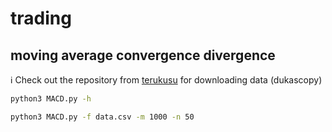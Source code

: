 # trading

## moving average convergence divergence
:information_source: Check out the repository from [terukusu](https://github.com/terukusu/download-tick-from-dukascopy) for downloading data (dukascopy)

```bash
python3 MACD.py -h
```

```bash
python3 MACD.py -f data.csv -m 1000 -n 50
```

